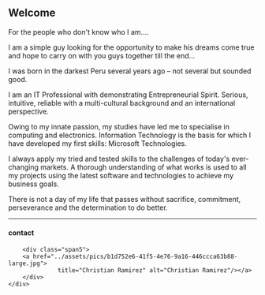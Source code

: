 ## Welcome

For the people who don't know who I am….

I am a simple guy looking for the opportunity to make his dreams come true and hope to carry on with you guys together till the end…

I was born in the darkest Peru several years ago – not several but sounded good.

I am an IT Professional with demonstrating Entrepreneurial Spirit. Serious, intuitive, reliable with a multi-cultural background and an international perspective.

Owing to my innate passion, my studies have led me to specialise in computing and electronics. Information Technology is the basis for which I have developed my first skills: Microsoft Technologies.

I always apply my tried and tested skills to the challenges of today's ever-changing markets. A thorough understanding of what works is used to all my projects using the latest software and technologies to achieve my business goals.

There is not a day of my life that passes without sacrifice, commitment, perseverance and the determination to do better.

---

<div class="container">
<h4><a name="From London"></a>contact</h4>

        <div class="span5">
        <a href="../assets/pics/b1d752e6-41f5-4e76-9a16-446ccca63b88-large.jpg">
                  title="Christian Ramirez" alt="Christian Ramirez"/></a>
        </div>
    </div>
</div>


